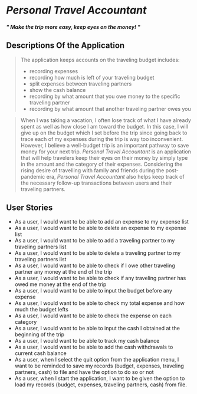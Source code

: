 # *Personal Travel Accountant*

#### *" Make the trip more easy, keep eyes on the money! "*
## Descriptions Of the Application
> The application keeps accounts on the traveling budget includes:
> - recording expenses
> - recording how much is left of your traveling budget
> - split expenses between traveling partners
> - show the cash balance
> - recording by what amount that you owe money to the specific traveling partner
> - recording by what amount that another traveling partner owes you

> When I was taking a vacation, I often lose track of what I have already spent as well as how close I am toward the 
> budget. In this case, I will give up on the budget which I set before the trip since going back to trace each of my 
> expenses during the trip is way too inconvenient. However, I believe a well-budget trip is an important pathway to 
> save money for your next trip. *Personal Travel Accountant* is an application that will help travelers keep their 
> eyes on their money by simply type in the amount and the category of their expenses. Considering the rising desire of 
> travelling with family and friends during the post-pandemic era, *Personal Travel Accountant* also helps 
> keep track of the necessary follow-up transactions between users and their traveling partners.  


## User Stories
- As a user, I would want to be able to add an expense to my expense list
- As a user, I would want to be able to delete an expense to my expense list
- As a user, I would want to be able to add a traveling partner to my traveling partners list
- As a user, I would want to be able to delete a traveling partner to my traveling partners list 
- As a user, I would want to be able to check if I owe other traveling partner any money at the end of the trip
- As a user, I would want to be able to check if any traveling partner has owed me money at the end of the trip
- As a user, I would want to be able to input the budget before any expense
- As a user, I would want to be able to check my total expense and how much the budget lefts
- As a user, I would want to be able to check the expense on each category
- As a user, I would want to be able to input the cash I obtained at the beginning of the trip
- As a user, I would want to be able to track my cash balance
- As a user, I would want to be able to add the cash withdrawals to current cash balance
- As a user, when I select the quit option from the application menu, I want to be reminded to save my records 
  (budget, expenses, traveling partners, cash) to file and have the option to do so or not
- As a user, when I start the application, I want to be given the option to load my records 
  (budget, expenses, traveling partners, cash) from file.